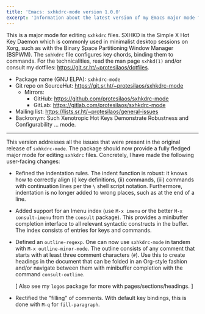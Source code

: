 ```yaml
---
title: 'Emacs: sxhkdrc-mode version 1.0.0'
excerpt: 'Information about the latest version of my Emacs major mode for editing the Simple X Hot Key Daemon files.'
---
```


This is a major mode for editing `sxhkdrc` files.  SXHKD is the Simple
X Hot Key Daemon which is commonly used in minimalist desktop sessions
on Xorg, such as with the Binary Space Partitioning Window Manager
(BSPWM).  The `sxhkdrc` file configures key chords, binding them to
commands.  For the technicalities, read the man page `sxhkd(1)` and/or
consult my dotfiles: <https://git.sr.ht/~protesilaos/dotfiles>.

+ Package name (GNU ELPA): `sxhkdrc-mode`
+ Git repo on SourceHut: <https://git.sr.ht/~protesilaos/sxhkdrc-mode>
  - Mirrors:
    + GitHub: <https://github.com/protesilaos/sxhkdrc-mode>
    + GitLab: <https://gitlab.com/protesilaos/sxhkdrc-mode>
+ Mailing list: <https://lists.sr.ht/~protesilaos/general-issues>
+ Backronym: Such Xenotropic Hot Keys Demonstrate Robustness and
  Configurability ... mode.

* * *

This version addresses all the issues that were present in the
original release of `sxhkdrc-mode`.  The package should now provide a
fully fledged major mode for editing `sxhkdrc` files.  Concretely, I
have made the following user-facing changes:

-   Refined the indentation rules.  The indent function is robust: it
    knows how to correctly align (i) key definitions, (ii) commands,
    (iii) commands with continuation lines per the `\` shell script
    notation.  Furthermore, indentation is no longer added to wrong
    places, such as at the end of a line.

-   Added support for an Imenu index (use `M-x imenu` or the better `M-x
      consult-imenu` from the `consult` package).  This provides a
    minibuffer completion interface to all relevant syntactic constructs
    in the buffer.  The index consists of entries for keys and commands.

-   Defined an `outline-regexp`.  One can now use `sxhkdrc-mode` in
    tandem with `M-x outline-minor-mode`.  The outline consists of any
    comment that starts with at least three comment characters (`#`).
    Use this to create headings in the document that can be folded in an
    Org-style fashion and/or navigate between them with minibuffer
    completion with the command `consult-outline`.

    [ Also see my `logos` package for more with pages/sections/headings. ]

-   Rectified the "filling" of comments.  With default key bindings,
    this is done with `M-q` for `fill-paragraph`.
